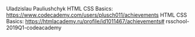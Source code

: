 Uladzislau Pauliushchyk
HTML CSS Basics: https://www.codecademy.com/users/plusch011/achievements
HTML CSS Basics: https://htmlacademy.ru/profile/id1011467/achievements# rsschool-2019Q1-codeacademy
